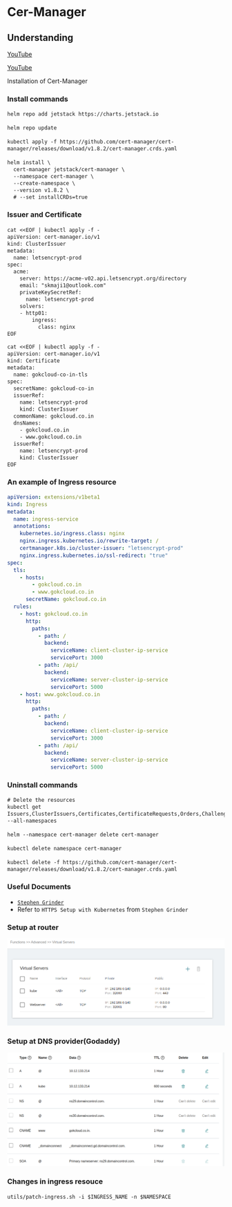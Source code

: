 # Cer-Manager

## Understanding

[YouTube](https://www.youtube.com/watch?v=Xv1bdeVnGGY)

[YouTube](https://www.youtube.com/watch?v=cvGFTuZ2TRo&list=WL&index=49&t=200s)

Installation of Cert-Manager

### Install commands
```shell
helm repo add jetstack https://charts.jetstack.io

helm repo update

kubectl apply -f https://github.com/cert-manager/cert-manager/releases/download/v1.8.2/cert-manager.crds.yaml

helm install \
  cert-manager jetstack/cert-manager \
  --namespace cert-manager \
  --create-namespace \
  --version v1.8.2 \
  # --set installCRDs=true
```

### Issuer and Certificate
```shell
cat <<EOF | kubectl apply -f -
apiVersion: cert-manager.io/v1
kind: ClusterIssuer
metadata:
  name: letsencrypt-prod
spec:
  acme:
    server: https://acme-v02.api.letsencrypt.org/directory
    email: "skmaji1@outlook.com"
    privateKeySecretRef:
      name: letsencrypt-prod
    solvers:
    - http01:
        ingress:
          class: nginx
EOF
```

```shell
cat <<EOF | kubectl apply -f -
apiVersion: cert-manager.io/v1
kind: Certificate
metadata:
  name: gokcloud-co-in-tls
spec:
  secretName: gokcloud-co-in
  issuerRef:
    name: letsencrypt-prod
    kind: ClusterIssuer
  commonName: gokcloud.co.in
  dnsNames:
    - gokcloud.co.in
    - www.gokcloud.co.in
  issuerRef:
    name: letsencrypt-prod
    kind: ClusterIssuer
EOF
```

### An example of Ingress resource
```yaml
apiVersion: extensions/v1beta1
kind: Ingress
metadata:
  name: ingress-service
  annotations:
    kubernetes.io/ingress.class: nginx
    nginx.ingress.kubernetes.io/rewrite-target: /
    certmanager.k8s.io/cluster-issuer: "letsencrypt-prod"
    nginx.ingress.kubernetes.io/ssl-redirect: "true"
spec:
  tls:
    - hosts:
        - gokcloud.co.in
        - www.gokcloud.co.in
      secretName: gokcloud.co.in
  rules:
    - host: gokcloud.co.in
      http:
        paths:
          - path: /
            backend:
              serviceName: client-cluster-ip-service
              servicePort: 3000
          - path: /api/
            backend:
              serviceName: server-cluster-ip-service
              servicePort: 5000
    - host: www.gokcloud.co.in
      http:
        paths:
          - path: /
            backend:
              serviceName: client-cluster-ip-service
              servicePort: 3000
          - path: /api/
            backend:
              serviceName: server-cluster-ip-service
              servicePort: 5000
```



### Uninstall commands
```shell
# Delete the resources
kubectl get Issuers,ClusterIssuers,Certificates,CertificateRequests,Orders,Challenges --all-namespaces

helm --namespace cert-manager delete cert-manager

kubectl delete namespace cert-manager

kubectl delete -f https://github.com/cert-manager/cert-manager/releases/download/v1.8.2/cert-manager.crds.yaml
```

### Useful Documents
- [`Stephen Grinder`](https://github.com/webmakaka/Docker-and-Kubernetes-The-Complete-Guide/tree/master/17_HTTPS_Setup_with_Kubernetes)
- Refer to `HTTPS Setup with Kubernetes` from `Stephen Grinder`

### Setup at router
![img.png](img.png)

### Setup at DNS provider(Godaddy)
![img_1.png](img_1.png)

### Changes in ingress resouce
```shell
utils/patch-ingress.sh -i $INGRESS_NAME -n $NAMESPACE
```